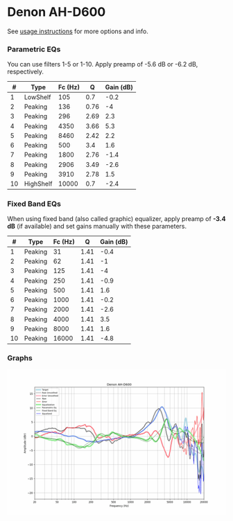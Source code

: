 # Denon AH-D600
See [usage instructions](https://github.com/jaakkopasanen/AutoEq#usage) for more options and info.

### Parametric EQs
You can use filters 1-5 or 1-10. Apply preamp of -5.6 dB or -6.2 dB, respectively.

|   # | Type      |   Fc (Hz) |    Q |   Gain (dB) |
|-----|-----------|-----------|------|-------------|
|   1 | LowShelf  |       105 | 0.7  |        -0.2 |
|   2 | Peaking   |       136 | 0.76 |        -4   |
|   3 | Peaking   |       296 | 2.69 |         2.3 |
|   4 | Peaking   |      4350 | 3.66 |         5.3 |
|   5 | Peaking   |      8460 | 2.42 |         2.2 |
|   6 | Peaking   |       500 | 3.4  |         1.6 |
|   7 | Peaking   |      1800 | 2.76 |        -1.4 |
|   8 | Peaking   |      2906 | 3.49 |        -2.6 |
|   9 | Peaking   |      3910 | 2.78 |         1.5 |
|  10 | HighShelf |     10000 | 0.7  |        -2.4 |

### Fixed Band EQs
When using fixed band (also called graphic) equalizer, apply preamp of **-3.4 dB** (if available) and set gains manually with these parameters.

|   # | Type    |   Fc (Hz) |    Q |   Gain (dB) |
|-----|---------|-----------|------|-------------|
|   1 | Peaking |        31 | 1.41 |        -0.4 |
|   2 | Peaking |        62 | 1.41 |        -1   |
|   3 | Peaking |       125 | 1.41 |        -4   |
|   4 | Peaking |       250 | 1.41 |        -0.9 |
|   5 | Peaking |       500 | 1.41 |         1.6 |
|   6 | Peaking |      1000 | 1.41 |        -0.2 |
|   7 | Peaking |      2000 | 1.41 |        -2.6 |
|   8 | Peaking |      4000 | 1.41 |         3.5 |
|   9 | Peaking |      8000 | 1.41 |         1.6 |
|  10 | Peaking |     16000 | 1.41 |        -4.8 |

### Graphs
![](./Denon%20AH-D600.png)
